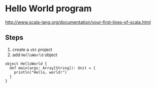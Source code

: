 # Hello World program

http://www.scala-lang.org/documentation/your-first-lines-of-scala.html

## Steps

1. create a `sbt` project
2. add `HelloWorld` object

```
object HelloWorld {
  def main(args: Array[String]): Unit = {
    println("Hello, world!")
  }
}
```